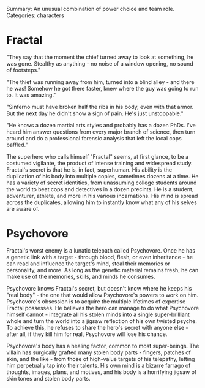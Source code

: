 Summary: An unusual combination of power choice and team role.
Categories: characters

# Fractal

"They say that the moment the chief turned away to look at something, he was gone.
Stealthy as anything - no noise of a window opening, no sound of footsteps."

"The thief was running away from him, turned into a blind alley - and there he was!
Somehow he got there faster, knew where the guy was going to run to. It was amazing."

"Sinferno must have broken half the ribs in his body, even with that armor. But the next
day he didn't show a sign of pain. He's just unstoppable."

"He knows a dozen martial arts styles and probably has a dozen PhDs. I've heard him
answer questions from every major branch of science, then turn around and do a professional
forensic analysis that left the local cops baffled."

The superhero who calls himself "Fractal" seems, at first glance, to be a costumed vigilante,
the product of intense training and widespread study. Fractal's secret is that he is,
in fact, superhuman. His ability is the duplication of his body into multiple copies,
sometimes dozens at a time. He has a variety of secret identities, from unassuming college
students around the world to beat cops and detectives in a dozen precints. He is a student,
adventurer, athlete, and more in his various incarnations. His mind is spread across the
duplicates, allowing him to instantly know what any of his selves are aware of.

Psychovore
==========

Fractal's worst enemy is a lunatic telepath called Psychovore. Once he has a genetic link with
a target - through blood, flesh, or even inheritance - he can read and influence the target's mind,
steal their memories or personality, and more. As long as the genetic material remains fresh,
he can make use of the memories, skills, and minds he consumes.

Psychovore knows Fractal's secret, but doesn't know where he keeps his "real body" - the one
that would allow Psychovore's powers to work on him. Psychovore's obsession is to acquire the
multiple lifetimes of expertise Fractal possesses. He believes the hero can manage to do what
Psychovore himself cannot - integrate all his stolen minds into a single super-brilliant whole
and turn the world into a jigsaw reflection of his own twisted psyche. To achieve this,
he refuses to share the hero's secret with anyone else - after all, if they kill him for real,
Psychovore will lose his chance.

Psychovore's body has a healing factor, common to most super-beings. The villain has surgically
grafted many stolen body parts - fingers, patches of skin, and the like - from those of high-value
targets of his telepathy, letting him perpetually tap into their talents. His own mind is a bizarre
farrago of thoughts, images, plans, and motives, and his body is a horrifying jigsaw of skin tones
and stolen body parts.
